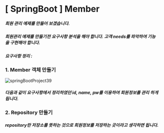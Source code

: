 # [ SpringBoot ] Member

##### 회원 관리 예제를 만들어 보겠습니다.

##### 회원관리 예제를 만들기전 요구사항 분석을 해야 합니다. 고객 needs를 파악하여 기능을 구현해야 합니다.

##### 요구사항 정리 : 





### 1. Member 객체 만들기

![springBootProject39](D:\Github\img\Spring\springBootProject39.png)

##### 다음과 같이 요구사항에서 정리하였던 id, name, pw를 이용하여 회원정보를 관리 하게 됩니다.



### 2. Repository 만들기

##### repository란 저장소를 뜻하는 것으로 회원정보를 저장하는 곳이라고 생각하면 됩니다.